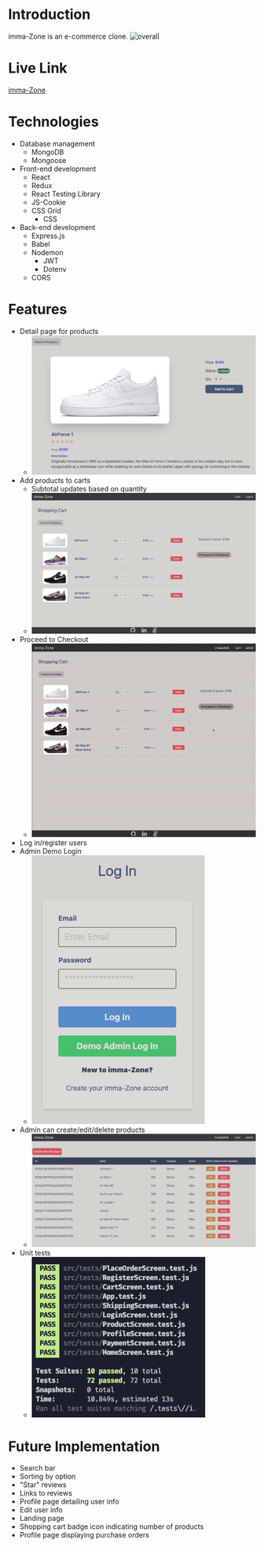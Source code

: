 # Introduction
imma-Zone is an e-commerce clone.
![overall](public/images/overall.gif)

# Live Link

[imma-Zone](https://e-commerce-5555-frontend.herokuapp.com/)

# Technologies

- Database management
	- MongoDB
  - Mongoose
- Front-end development
	- React
  - Redux
  - React Testing Library
  - JS-Cookie
  - CSS Grid
	- CSS
- Back-end development
	- Express.js
  - Babel
  - Nodemon
	- JWT
	- Dotenv
  - CORS

# Features

- Detail page for products
  - ![detail-page](public/images/detail-page.png)
- Add products to carts
  - Subtotal updates based on quantity
  - ![cart-screenshot](public/images/cart-screenshot.png)
- Proceed to Checkout
  - ![checkout](public/images/proceed-to-checkout.gif)
- Log in/register users
- Admin Demo Login
  - ![demo-login](public/images/demo-login.png)
- Admin can create/edit/delete products
  - ![screenshot1](public/images/screenshot1.png)
- Unit tests
  - ![unit-tests](public/images/screenshot2.jpg)

# Future Implementation
- Search bar
- Sorting by option
- "Star" reviews
- Links to reviews
- Profile page detailing user info
- Edit user info
- Landing page
- Shopping cart badge icon indicating number of products
- Profile page displaying purchase orders